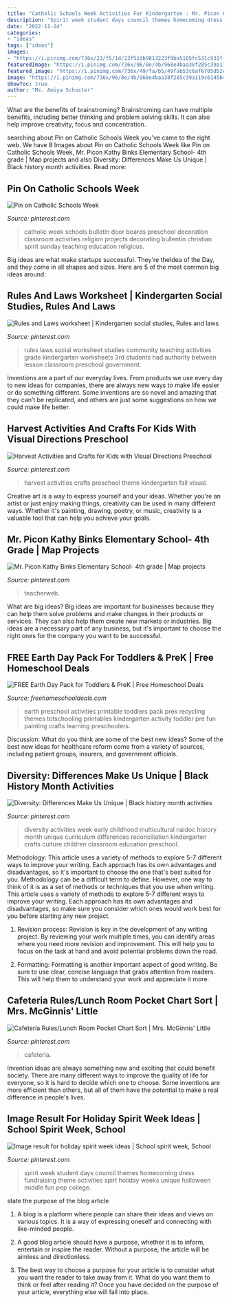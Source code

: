 ```yaml
---
title: "Catholic Schools Week Activities For Kindergarten : Mr. Picon Kathy Binks Elementary School- 4th Grade"
description: "Spirit week student days council themes homecoming dress fundraising theme activities spirt holiday weeks unique halloween middle fun pep college"
date: "2022-11-24"
categories:
- "ideas"
tags: ["ideas"]
images:
- "https://i.pinimg.com/736x/23/f5/1d/23f51db9813223f9ba5105fc531c931f--map-projects-school-projects.jpg"
featuredImage: "https://i.pinimg.com/736x/96/8e/4b/968e4baa38f285c39a119c6145b4b70b--teaching-government-student-teaching.jpg"
featured_image: "https://i.pinimg.com/736x/49/fa/b5/49fab53c6af6705d52e596c822cfc4cb.jpg"
image: "https://i.pinimg.com/736x/96/8e/4b/968e4baa38f285c39a119c6145b4b70b--teaching-government-student-teaching.jpg"
ShowToc: true
author: "Ms. Amiya Schuster"
---
```



What are the benefits of brainstroming?
Brainstroming can have multiple benefits, including better thinking and problem solving skills. It can also help improve creativity, focus and concentration.

	

		
searching about Pin on Catholic Schools Week you've came to the right web. We have 8 Images about Pin on Catholic Schools Week like Pin on Catholic Schools Week, Mr. Picon Kathy Binks Elementary School- 4th grade | Map projects and also Diversity: Differences Make Us Unique | Black history month activities. Read more:
		
    
## Pin On Catholic Schools Week

<img loading=lazy src="https://i.pinimg.com/originals/2c/ef/33/2cef337eb3c9bdbeb56f00a83892c1ba.jpg" onerror="this.onerror=null;this.src='https://tse4.mm.bing.net/th?id=OIP.hkqXqVgbIfzaLtbEEE0omgHaJ4&amp;pid=15.1';" alt="Pin on Catholic Schools Week">

_Source: pinterest.com_

>catholic week schools bulletin door boards preschool decoration classroom activities religion projects decorating bullentin christian spirit sunday teaching education religious. 

	

Big ideas are what make startups successful. They're theIdea of the Day, and they come in all shapes and sizes. Here are 5 of the most common big ideas around:

    
## Rules And Laws Worksheet | Kindergarten Social Studies, Rules And Laws

<img loading=lazy src="https://i.pinimg.com/736x/96/8e/4b/968e4baa38f285c39a119c6145b4b70b--teaching-government-student-teaching.jpg" onerror="this.onerror=null;this.src='https://tse2.mm.bing.net/th?id=OIP._yAXyh2pYQIdNtBWJmgZ5QAAAA&amp;pid=15.1';" alt="Rules and Laws worksheet | Kindergarten social studies, Rules and laws">

_Source: pinterest.com_

>rules laws social worksheet studies community teaching activities grade kindergarten worksheets 3rd students had authority between lesson classroom preschool government. 

	

Inventions are a part of our everyday lives. From products we use every day to new ideas for companies, there are always new ways to make life easier or do something different. Some inventions are so novel and amazing that they can’t be replicated, and others are just some suggestions on how we could make life better.

    
## Harvest Activities And Crafts For Kids With Visual Directions Preschool

<img loading=lazy src="https://i.pinimg.com/736x/69/0d/c2/690dc2fb990a8d2411571bfd0e27651c.jpg" onerror="this.onerror=null;this.src='https://tse4.mm.bing.net/th?id=OIP.vtLygxXxDJNdC8RrOBzNLgHaJM&amp;pid=15.1';" alt="Harvest Activities and Crafts for Kids with Visual Directions Preschool">

_Source: pinterest.com_

>harvest activities crafts preschool theme kindergarten fall visual. 

	

Creative art is a way to express yourself and your ideas. Whether you're an artist or just enjoy making things, creativity can be used in many different ways. Whether it's painting, drawing, poetry, or music, creativity is a valuable tool that can help you achieve your goals.

    
## Mr. Picon Kathy Binks Elementary School- 4th Grade | Map Projects

<img loading=lazy src="https://i.pinimg.com/736x/23/f5/1d/23f51db9813223f9ba5105fc531c931f--map-projects-school-projects.jpg" onerror="this.onerror=null;this.src='https://tse2.mm.bing.net/th?id=OIP.QeMj_4YCH5Rv4rrs8BjHbwHaFj&amp;pid=15.1';" alt="Mr. Picon Kathy Binks Elementary School- 4th grade | Map projects">

_Source: pinterest.com_

>teacherweb. 

	

What are big ideas?
Big ideas are important for businesses because they can help them solve problems and make changes in their products or services. They can also help them create new markets or industries. Big ideas are a necessary part of any business, but it's important to choose the right ones for the company you want to be successful.

    
## FREE Earth Day Pack For Toddlers &amp; PreK | Free Homeschool Deals

<img loading=lazy src="http://www.freehomeschooldeals.com/wp-content/uploads/2016/04/cap-35.jpg" onerror="this.onerror=null;this.src='https://tse2.mm.bing.net/th?id=OIP.w5IOoT-gE49YXFEQDDPnEQHaKg&amp;pid=15.1';" alt="FREE Earth Day Pack for Toddlers &amp; PreK | Free Homeschool Deals">

_Source: freehomeschooldeals.com_

>earth preschool activities printable toddlers pack prek recycling themes totschooling printables kindergarten activity toddler pre fun painting crafts learning preschoolers. 

	

Discussion: What do you think are some of the best new ideas?
Some of the best new ideas for healthcare reform come from a variety of sources, including patient groups, insurers, and government officials.

    
## Diversity: Differences Make Us Unique | Black History Month Activities

<img loading=lazy src="https://i.pinimg.com/736x/fe/3e/e9/fe3ee9de4512c40cf26c3421db7d361b--infant-curriculum-black-history-month.jpg" onerror="this.onerror=null;this.src='https://tse4.mm.bing.net/th?id=OIP.Gs2KtzQlXf_1CY2BGB9FUAHaKw&amp;pid=15.1';" alt="Diversity: Differences Make Us Unique | Black history month activities">

_Source: pinterest.com_

>diversity activities week early childhood multicultural naidoc history month unique curriculum differences reconciliation kindergarten crafts culture children classroom education preschool. 

	

Methodology: This article uses a variety of methods to explore 5-7 different ways to improve your writing. Each approach has its own advantages and disadvantages, so it's important to choose the one that's best suited for you.
Methodology can be a difficult term to define. However, one way to think of it is as a set of methods or techniques that you use when writing. This article uses a variety of methods to explore 5-7 different ways to improve your writing. Each approach has its own advantages and disadvantages, so make sure you consider which ones would work best for you before starting any new project.
1) Revision process: Revision is key in the development of any writing project. By reviewing your work multiple times, you can identify areas where you need more revision and improvement. This will help you to focus on the task at hand and avoid potential problems down the road.

2) Formatting: Formatting is another important aspect of good writing. Be sure to use clear, concise language that grabs attention from readers. This will help them to understand your work and appreciate it more.

    
## Cafeteria Rules/Lunch Room Pocket Chart Sort | Mrs. McGinnis&#039; Little

<img loading=lazy src="https://i.pinimg.com/736x/06/91/ab/0691ab9060457eb889dd7cdc1e1cf0d8.jpg" onerror="this.onerror=null;this.src='https://tse3.mm.bing.net/th?id=OIP.To0KCM44wzYiFW8TtwnfzgHaO0&amp;pid=15.1';" alt="Cafeteria Rules/Lunch Room Pocket Chart Sort | Mrs. McGinnis&#039; Little">

_Source: pinterest.com_

>cafeteria. 

	

Invention ideas are always something new and exciting that could benefit society. There are many different ways to improve the quality of life for everyone, so it is hard to decide which one to choose. Some inventions are more efficient than others, but all of them have the potential to make a real difference in people's lives.

    
## Image Result For Holiday Spirit Week Ideas | School Spirit Week, School

<img loading=lazy src="https://i.pinimg.com/736x/49/fa/b5/49fab53c6af6705d52e596c822cfc4cb.jpg" onerror="this.onerror=null;this.src='https://tse4.mm.bing.net/th?id=OIP.Y8s5y6O_CxhOhJL5BTPTVwHaHa&amp;pid=15.1';" alt="Image result for holiday spirit week ideas | School spirit week, School">

_Source: pinterest.com_

>spirit week student days council themes homecoming dress fundraising theme activities spirt holiday weeks unique halloween middle fun pep college. 

	

state the purpose of the blog article
1. A blog is a platform where people can share their ideas and views on various topics. It is a way of expressing oneself and connecting with like-minded people.
2. A good blog article should have a purpose, whether it is to inform, entertain or inspire the reader. Without a purpose, the article will be aimless and directionless.

3. The best way to choose a purpose for your article is to consider what you want the reader to take away from it. What do you want them to think or feel after reading it? Once you have decided on the purpose of your article, everything else will fall into place.

